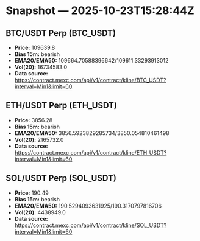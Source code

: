 # Snapshot — 2025-10-23T15:28:44Z

## BTC/USDT Perp (BTC_USDT)
- **Price:** 109639.8
- **Bias 15m:** bearish
- **EMA20/EMA50:** 109664.70588396642/109611.33293913012
- **Vol(20):** 16734583.0
- **Data source:** https://contract.mexc.com/api/v1/contract/kline/BTC_USDT?interval=Min1&limit=60

## ETH/USDT Perp (ETH_USDT)
- **Price:** 3856.28
- **Bias 15m:** bearish
- **EMA20/EMA50:** 3856.5923829285734/3850.054810461498
- **Vol(20):** 2165732.0
- **Data source:** https://contract.mexc.com/api/v1/contract/kline/ETH_USDT?interval=Min1&limit=60

## SOL/USDT Perp (SOL_USDT)
- **Price:** 190.49
- **Bias 15m:** bearish
- **EMA20/EMA50:** 190.5294093631925/190.3170797816706
- **Vol(20):** 4438949.0
- **Data source:** https://contract.mexc.com/api/v1/contract/kline/SOL_USDT?interval=Min1&limit=60
